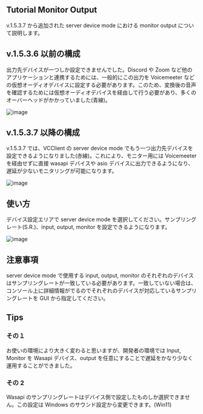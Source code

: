 ## Tutorial Monitor Output

v.1.5.3.7 から追加された server device mode における monitor output について説明します。

##

## v.1.5.3.6 以前の構成

出力先デバイスが一つしか設定できませんでした。Discord や Zoom など他のアプリケーションと連携するためには、一般的にこの出力を Voicemeeter などの仮想オーディオデバイスに設定する必要があります。このため、変換後の音声を確認するためには仮想オーディオデバイスを経由して行う必要があり、多くのオーバーヘッドがかかっていました(青線)。

![image](https://github.com/w-okada/voice-changer/assets/48346627/faba8fdf-cfa5-468f-a56b-3fa986fb45a1)

## v.1.5.3.7 以降の構成

v.1.5.3.7 では、VCClient の server device mode でもう一つ出力先デバイスを設定できるようになりました(赤線)。これにより、モニター用には Voicemeeter を経由せずに直接 wasapi デバイスや asio デバイスに出力できるようになり、遅延が少ないモニタリングが可能になります。

![image](https://github.com/w-okada/voice-changer/assets/48346627/1d5065eb-b042-4521-ade3-66828c87a712)

## 使い方

デバイス設定エリアで server device mode を選択してください。サンプリングレート(S.R.)、input, output, monitor を設定できるようになります。

![image](https://github.com/w-okada/voice-changer/assets/48346627/c15e6800-75ec-410b-87f2-c96d0c697c91)

## 注意事項

server device mode で使用する input, output, monitor のそれぞれのデバイスはサンプリングレートが一致している必要があります。一致していない場合は、コンソール上に詳細情報がでるのでそれぞれのデバイスが対応しているサンプリングレートを GUI から指定してください。

## Tips

### その１

お使いの環境により大きく変わると思いますが、開発者の環境では Input, Monitor を Wasapi デバイス、output を任意にすることで遅延をかなり少なく運用することができました。

### その 2

Wasapi のサンプリングレートはデバイス側で設定したものしか選択できません。この設定は Windows のサウンド設定から変更できます。(Win11)
